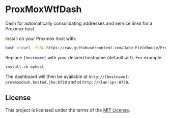 # ProxMoxWtfDash
Dash for automatically consolidating addresses and service links for a Proxmox host.

Install on your Proxmox host with:

```bash
bash <(curl -fsSL https://raw.githubusercontent.com/Jake-Fieldhouse/ProxMoxWtfDash/main/install.sh) [hostname]
```

Replace `[hostname]` with your desired hostname (default `wtf`). For example:

```bash
install.sh myhost
```

The dashboard will then be available at `http://[hostname]-proxmoxdash.hosted.jke:8750` and at `http://<lan-ip>:8750`.

## License

This project is licensed under the terms of the [MIT License](LICENSE).
